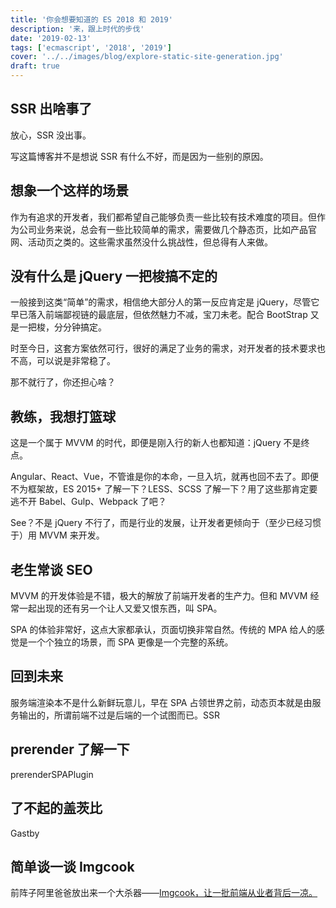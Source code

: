 ```yaml
---
title: '你会想要知道的 ES 2018 和 2019'
description: '来，跟上时代的步伐'
date: '2019-02-13'
tags: ['ecmascript', '2018', '2019']
cover: '../../images/blog/explore-static-site-generation.jpg'
draft: true
---
```


## SSR 出啥事了

放心，SSR 没出事。

写这篇博客并不是想说 SSR 有什么不好，而是因为一些别的原因。

## 想象一个这样的场景

作为有追求的开发者，我们都希望自己能够负责一些比较有技术难度的项目。但作为公司业务来说，总会有一些比较简单的需求，需要做几个静态页，比如产品官网、活动页之类的。这些需求虽然没什么挑战性，但总得有人来做。

## 没有什么是 jQuery 一把梭搞不定的

一般接到这类“简单”的需求，相信绝大部分人的第一反应肯定是 jQuery，尽管它早已落入前端鄙视链的最底层，但依然魅力不减，宝刀未老。配合 BootStrap 又是一把梭，分分钟搞定。

时至今日，这套方案依然可行，很好的满足了业务的需求，对开发者的技术要求也不高，可以说是非常稳了。

那不就行了，你还担心啥？

## 教练，我想打篮球

这是一个属于 MVVM 的时代，即便是刚入行的新人也都知道：jQuery 不是终点。

Angular、React、Vue，不管谁是你的本命，一旦入坑，就再也回不去了。即便不为框架故，ES 2015+ 了解一下？LESS、SCSS 了解一下？用了这些那肯定要逃不开 Babel、Gulp、Webpack 了吧？

See？不是 jQuery 不行了，而是行业的发展，让开发者更倾向于（至少已经习惯于）用 MVVM 来开发。

## 老生常谈 SEO

MVVM 的开发体验是不错，极大的解放了前端开发者的生产力。但和 MVVM 经常一起出现的还有另一个让人又爱又恨东西，叫 SPA。

SPA 的体验非常好，这点大家都承认，页面切换非常自然。传统的 MPA 给人的感觉是一个个独立的场景，而 SPA 更像是一个完整的系统。

## 回到未来

服务端渲染本不是什么新鲜玩意儿，早在 SPA 占领世界之前，动态页本就是由服务输出的，所谓前端不过是后端的一个试图而已。SSR

## prerender 了解一下

prerenderSPAPlugin

## 了不起的盖茨比

Gastby

## 简单谈一谈 Imgcook

前阵子阿里爸爸放出来一个大杀器——<a target='_blank' href='https://imgcook.taobao.org'>Imgcook，让一批前端从业者背后一凉。